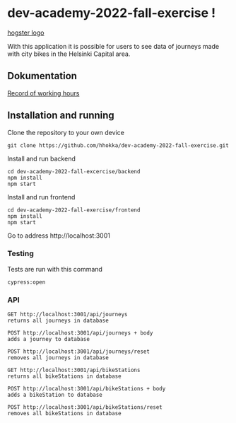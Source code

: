 # dev-academy-2022-fall-exercise !
[hogster logo](https://github.com/hhokka/dev-academy-2022-fall-exercise/blob/main/readme/hogster-logo.png)

With this application it is possible for users to see data of journeys made with city bikes in the Helsinki Capital area. 

## Dokumentation

[Record of working hours](https://github.com/hhokka/dev-academy-2022-fall-exercise/blob/main/readme/hogster-logo.png)

## Installation and running

Clone the repository to your own device
```
git clone https://github.com/hhokka/dev-academy-2022-fall-exercise.git
```
Install and run backend
```
cd dev-academy-2022-fall-excercise/backend
npm install
npm start
```
Install and run frontend
```
cd dev-academy-2022-fall-exercise/frontend
npm install
npm start
```
Go to address http://localhost:3001

### Testing

Tests are run with this command
```
cypress:open
```
### API

    GET http://localhost:3001/api/journeys
    returns all journeys in database
    
    POST http://localhost:3001/api/journeys + body
    adds a journey to database
    
    POST http://localhost:3001/api/journeys/reset
    removes all journeys in database
    
    GET http://localhost:3001/api/bikeStations
    returns all bikeStations in database
    
    POST http://localhost:3001/api/bikeStations + body
    adds a bikeStation to database
    
    POST http://localhost:3001/api/bikeStations/reset
    removes all bikeStations in database





<!--stackedit_data:
eyJoaXN0b3J5IjpbLTM5MzAzNzQwMywyMDg1MzM1MTYwLC0yMT
MzMTQ4NzgyLDIwODk4OTUxMTcsNzMwOTk4MTE2XX0=
-->